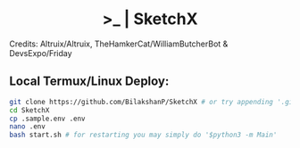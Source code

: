 <h1 align="center">
    <b>
        >_ | SketchX
    </b>
</h1>

Credits: Altruix/Altruix, TheHamkerCat/WilliamButcherBot & DevsExpo/Friday

<h2> Local Termux/Linux Deploy: </h2>

``` bash
git clone https://github.com/BilakshanP/SketchX # or try appending '.git'
cd SketchX
cp .sample.env .env
nano .env
bash start.sh # for restarting you may simply do '$python3 -m Main'
```
<!--

For any help regarding Markdown:
    https://github.com/Kernix13/markdown-cheatsheet
    https://github.com/tchapi/markdown-cheatsheet
    https://github.com/adam-p/markdown-here/wiki/Markdown-Cheatsheet

    https://docs.github.com/en/get-started/writing-on-github/working-with-advanced-formatting/creating-diagrams

    https://enterprise.github.com/downloads/en/markdown-cheatsheet.pdf

-->